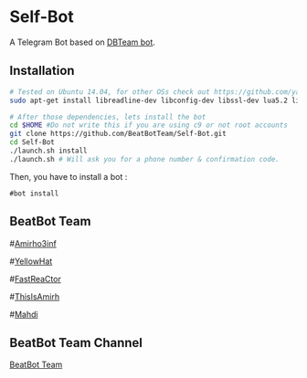 Self-Bot
============

A Telegram Bot based on [DBTeam bot](https://github.com/Josepdal/DBTeam).

Installation
------------
```bash
# Tested on Ubuntu 14.04, for other OSs check out https://github.com/yagop/telegram-bot/wiki/Installation
sudo apt-get install libreadline-dev libconfig-dev libssl-dev lua5.2 liblua5.2-dev libevent-dev make unzip git redis-server g++ libjansson-dev libpython-dev expat libexpat1-dev
```

```bash
# After those dependencies, lets install the bot
cd $HOME #Do not write this if you are using c9 or not root accounts
git clone https://github.com/BeatBotTeam/Self-Bot.git
cd Self-Bot
./launch.sh install
./launch.sh # Will ask you for a phone number & confirmation code.
```
Then, you have to install a bot :
```
#bot install
```

BeatBot Team
-----------------

#[Amirho3inf](http://telegram.me/amirho3inf)

#[YellowHat](http://telegram.me/yellowhat)

#[FastReaCtor](http://telegram.me/fastreactor)

#[ThisIsAmirh](http://telegram.me/thisisamirh)

#[Mahdi](http://telegram.me/rm_ideactive)

BeatBot Team Channel
-----------------

[BeatBot Team](http://telegram.me/beatbot_team)
